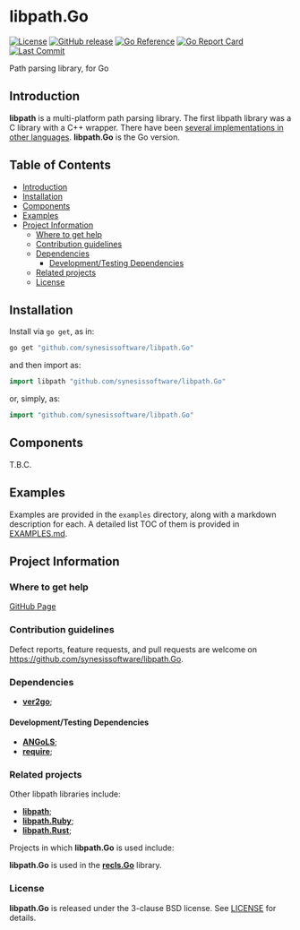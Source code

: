 # libpath.Go <!-- omit in toc -->

[![License](https://img.shields.io/badge/License-BSD_3--Clause-blue.svg)](https://img.shields.io/badge/License-BSD_3--Clause-blue.svg)
[![GitHub release](https://img.shields.io/github/v/release/synesissoftware/libpath.Go.svg)](https://github.com/synesissoftware/libpath.Go/releases/latest)
[![Go Reference](https://pkg.go.dev/badge/github.com/synesissoftware/libpath.Go.svg)](https://pkg.go.dev/github.com/synesissoftware/libpath.Go)
[![Go Report Card](https://goreportcard.com/badge/github.com/synesissoftware/libpath.Go)](https://goreportcard.com/report/github.com/synesissoftware/libpath.Go)
[![Last Commit](https://img.shields.io/github/last-commit/synesissoftware/libpath.Go)](https://github.com/synesissoftware/libpath.Go/commits/master)

Path parsing library, for Go


## Introduction

**libpath** is a multi-platform path parsing library. The first libpath library was a C library with a C++ wrapper. There have been [several implementations in other languages](#related-projects). **libpath.Go** is the Go version.


## Table of Contents <!-- omit in toc -->

- [Introduction](#introduction)
- [Installation](#installation)
- [Components](#components)
- [Examples](#examples)
- [Project Information](#project-information)
	- [Where to get help](#where-to-get-help)
	- [Contribution guidelines](#contribution-guidelines)
	- [Dependencies](#dependencies)
		- [Development/Testing Dependencies](#developmenttesting-dependencies)
	- [Related projects](#related-projects)
	- [License](#license)


## Installation

Install via `go get`, as in:

```bash
go get "github.com/synesissoftware/libpath.Go"
```

and then import as:

```Go
import libpath "github.com/synesissoftware/libpath.Go"
```

or, simply, as:

```Go
import "github.com/synesissoftware/libpath.Go"
```


## Components

T.B.C.


## Examples

Examples are provided in the `examples` directory, along with a markdown description for each. A detailed list TOC of them is provided in [EXAMPLES.md](./EXAMPLES.md).


## Project Information


### Where to get help

[GitHub Page](https://github.com/synesissoftware/libpath.Go "GitHub Page")


### Contribution guidelines

Defect reports, feature requests, and pull requests are welcome on https://github.com/synesissoftware/libpath.Go.


### Dependencies

* [**ver2go**](https://github.com/synesissoftware/ver2go/);


#### Development/Testing Dependencies

* [**ANGoLS**](https://github.com/synesissoftware/ANGoLS/);
* [**require**](https://github.com/stretchr/testify/);


### Related projects

Other libpath libraries include:

* [**libpath**](https://github.com/synesissoftware/libpath/);
* [**libpath.Ruby**](https://github.com/synesissoftware/libpath.Ruby/);
* [**libpath.Rust**](https://github.com/synesissoftware/libpath.Rust/);

Projects in which **libpath.Go** is used include:

**libpath.Go** is used in the **[recls.Go](https://github.com/synesissoftware/recls.Go)** library.


### License

**libpath.Go** is released under the 3-clause BSD license. See [LICENSE](./LICENSE) for details.


<!-- ########################### end of file ########################### -->

